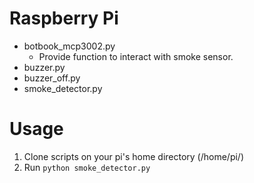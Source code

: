 # Raspberry Pi

* botbook_mcp3002.py
  * Provide function to interact with smoke sensor.
* buzzer.py
* buzzer_off.py
* smoke_detector.py



# Usage

1. Clone scripts on your pi's home directory (/home/pi/)
2. Run `python smoke_detector.py`






